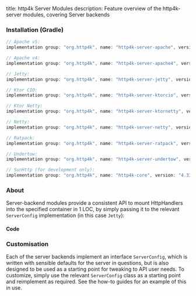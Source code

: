title: http4k Server Modules
description: Feature overview of the http4k-server modules, covering Server backends

### Installation (Gradle)

```groovy
// Apache v5: 
implementation group: "org.http4k", name: "http4k-server-apache", version: "4.33.0.0"

// Apache v4: 
implementation group: "org.http4k", name: "http4k-server-apache4", version: "4.33.0.0"

// Jetty: 
implementation group: "org.http4k", name: "http4k-server-jetty", version: "4.33.0.0"

// Ktor CIO: 
implementation group: "org.http4k", name: "http4k-server-ktorcio", version: "4.33.0.0"

// Ktor Netty: 
implementation group: "org.http4k", name: "http4k-server-ktornetty", version: "4.33.0.0"

// Netty: 
implementation group: "org.http4k", name: "http4k-server-netty", version: "4.33.0.0"

// Ratpack: 
implementation group: "org.http4k", name: "http4k-server-ratpack", version: "4.33.0.0"

// Undertow: 
implementation group: "org.http4k", name: "http4k-server-undertow", version: "4.33.0.0"

// SunHttp (for development only): 
implementation group: "org.http4k", name: "http4k-core", version: "4.33.0.0"
```

### About
Server-backend modules provide a consistent API to mount HttpHandlers into the specified container in 1 LOC, by 
simply passing it to the relevant `ServerConfig` implementation (in this case `Jetty`):

#### Code [<img class="octocat"/>](https://github.com/http4k/http4k/blob/master/src/docs/guide/reference/servers/example_http.kt)

<script src="https://gist-it.appspot.com/https://github.com/http4k/http4k/blob/master/src/docs/guide/reference/servers/example_http.kt"></script>

### Customisation
Each of the server backends implement an interface `ServerConfig`, which is written with sensible defaults for the server in questions, 
but is also designed to be used as a starting point for tweaking to API user needs. To customize, simply use the relevant `ServerConfig` 
class as a starting point and reimplement as required. See the how-to guides for an example of this in use.
